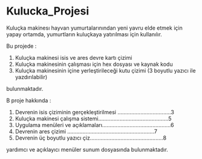 # Kulucka_Projesi

Kuluçka makinesı hayvan yumurtalarınından yeni yavru elde etmek için yapay ortamda, yumurtların kuluçkaya yatırılması için kullanılır. 

Bu projede :
  1. Kuluçka makinesi isis ve ares devre kartı çizimi
  2. Kuluçka makinesinin çalışması için hex dosyası ve kaynak kodu
  3. Kuluçka makinesinin içine yerleştirileceği kutu çizimi (3 boyutlu yazıcı ile yazdırılabilir)
  
  bulunmaktadır.
  
B proje hakkında :
  1. Devrenin isis çiziminin gerçekleştirilmesi ...................................3
  2. Kuluçka makinesi çalışma sistemi..............................................5
  3. Uygulama menüleri ve açıklamaları.............................................6
  4. Devrenin ares çizimi .........................................................7
  5. Devrenin üç boyutlu yazıcı çiz................................................8

yardımcı ve açıklayıcı menüler sunum dosyasında bulunmaktadır. 
